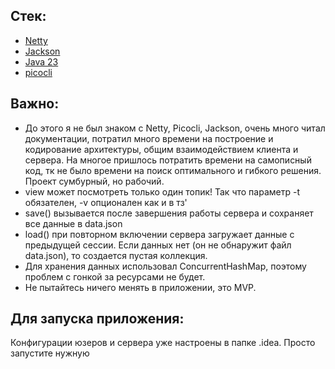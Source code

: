 Стек:
- 
- [Netty](https://netty.io/index.html)
- [Jackson](https://github.com/FasterXML/jackson-docs)
- [Java 23](https://docs.oracle.com/en/java/javase/23/)
- [picocli](https://picocli.info)

Важно:
-
- До этого я не был знаком с Netty, Picocli, Jackson, очень много читал документации, потратил много времени на построение и кодирование архитектуры,
общим взаимодействием клиента и сервера. На многое пришлось потратить времени на самописный код, тк не было времени на поиск оптимального и гибкого решения. Проект сумбурный, но рабочий.
- view может посмотреть только один топик! Так что параметр -t обязателен, -v опционален как и в тз'
- save() вызывается после завершения работы сервера и сохраняет все данные в data.json
- load() при повторном включении сервера загружает данные с предыдущей сессии. Если данных нет (он не 
обнаружит файл data.json), то создается пустая коллекция.
- Для хранения данных использовал ConcurrentHashMap, поэтому проблем с гонкой
за ресурсами не будет.
- Не пытайтесь ничего менять в приложении, это MVP.

Для запуска приложения:
-
Конфигурации юзеров и сервера уже настроены в папке .idea.
Просто запустите нужную